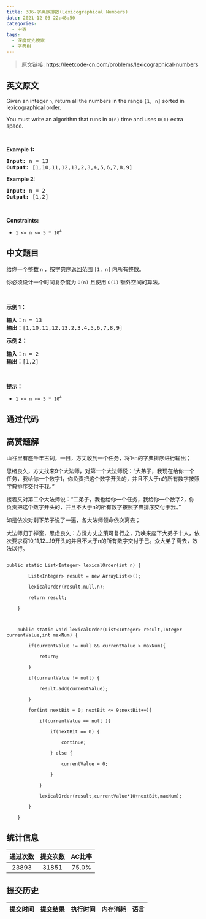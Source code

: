 ```yaml
---
title: 386-字典序排数(Lexicographical Numbers)
date: 2021-12-03 22:48:50
categories:
  - 中等
tags:
  - 深度优先搜索
  - 字典树
---
```


> 原文链接: https://leetcode-cn.com/problems/lexicographical-numbers


## 英文原文
<div><p>Given an integer <code>n</code>, return all the numbers in the range <code>[1, n]</code> sorted in lexicographical order.</p>

<p>You must write an algorithm that runs in&nbsp;<code>O(n)</code>&nbsp;time and uses <code>O(1)</code> extra space.&nbsp;</p>

<p>&nbsp;</p>
<p><strong>Example 1:</strong></p>
<pre><strong>Input:</strong> n = 13
<strong>Output:</strong> [1,10,11,12,13,2,3,4,5,6,7,8,9]
</pre><p><strong>Example 2:</strong></p>
<pre><strong>Input:</strong> n = 2
<strong>Output:</strong> [1,2]
</pre>
<p>&nbsp;</p>
<p><strong>Constraints:</strong></p>

<ul>
	<li><code>1 &lt;= n &lt;= 5 * 10<sup>4</sup></code></li>
</ul>
</div>

## 中文题目
<div><p>给你一个整数 <code>n</code> ，按字典序返回范围 <code>[1, n]</code> 内所有整数。</p>

<p>你必须设计一个时间复杂度为 <code>O(n)</code> 且使用 <code>O(1)</code> 额外空间的算法。</p>

<p>&nbsp;</p>

<p><strong>示例 1：</strong></p>

<pre>
<strong>输入：</strong>n = 13
<strong>输出：</strong>[1,10,11,12,13,2,3,4,5,6,7,8,9]
</pre>

<p><strong>示例 2：</strong></p>

<pre>
<strong>输入：</strong>n = 2
<strong>输出：</strong>[1,2]
</pre>

<p>&nbsp;</p>

<p><strong>提示：</strong></p>

<ul>
	<li><code>1 &lt;= n &lt;= 5 * 10<sup>4</sup></code></li>
</ul>
</div>

## 通过代码
<RecoDemo>
</RecoDemo>


## 高赞题解
山谷里有座千年古刹，一日，方丈收到一个任务，将1-n的字典排序进行输出；
思绪良久，方丈找来9个大法师，对第一个大法师说：“大弟子，我现在给你一个任务，我给你一个数字1，你负责把这个数字开头的，并且不大于n的所有数字按照字典排序交付于我。”
接着又对第二个大法师说：“二弟子，我也给你一个任务，我给你一个数字2，你负责把这个数字开头的，并且不大于n的所有数字按照字典排序交付于我。”
如是依次对剩下弟子说了一遍，各大法师领命依次离去；
大法师归于禅室，思虑良久：方觉方丈之策可复行之，乃唤来座下大弟子十人，依次要求将10,11,12...19开头的并且不大于n的所有数字交付于己。众大弟子离去，效法以行。



```
public static List<Integer> lexicalOrder(int n) {
        List<Integer> result = new ArrayList<>();
        lexicalOrder(result,null,n);
        return result;
    }

    public static void lexicalOrder(List<Integer> result,Integer currentValue,int maxNum) {
        if(currentValue != null && currentValue > maxNum){
            return;
        }
        if(currentValue != null) {
            result.add(currentValue);
        }
        for(int nextBit = 0; nextBit <= 9;nextBit++){
            if(currentValue == null ){
                if(nextBit == 0) {
                    continue;
                } else {
                    currentValue = 0;
                }
            }
            lexicalOrder(result,currentValue*10+nextBit,maxNum);
        }
    }
```


## 统计信息
| 通过次数 | 提交次数 | AC比率 |
| :------: | :------: | :------: |
|    23893    |    31851    |   75.0%   |

## 提交历史
| 提交时间 | 提交结果 | 执行时间 |  内存消耗  | 语言 |
| :------: | :------: | :------: | :--------: | :--------: |
